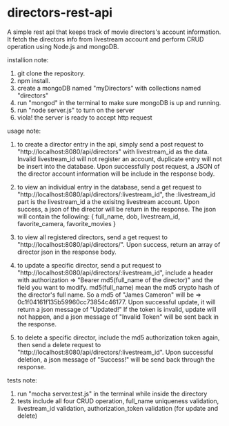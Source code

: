 directors-rest-api
==================
A simple rest api that keeps track of movie directors's account information. It fetch the directors info from livestream account and perform CRUD operation using Node.js and mongoDB.

installion note:


1. git clone the repository.
2. npm install.
3. create a mongoDB named "myDirectors" with collections named "directors"
4. run "mongod" in the terminal to make sure mongoDB is up and running.
5. run "node server.js" to turn on the server
6. viola! the server is ready to accept http request

usage note:


1. to create a director entry in the api, simply send a post request to "http://localhost:8080/api/directors" with livestream_id as the data. Invalid livestream_id will not register an account, duplicate entry will not be insert into the database. Upon successfully post request, a JSON of the director account information will be include in the response body.

2. to view an individual entry in the database, send a get request to "http://localhost:8080/api/directors/:livestream_id", the :livestream_id part is the livestream_id a the exisitng livestream account. Upon success, a json of the director will be return in the response. The json will contain the following: {
	full_name, dob, livestream_id, favorite_camera, favorite_movies
}

3. to view all registered directors, send a get request to "http://localhost:8080/api/directors/". Upon success, return an array of director json in the response body.

4. to update a specific director, send a put request to "http://localhost:8080/api/directors/:livestream_id", include a header with authorization => "Bearer md5(full_name of the director)" and the field you want to modify. 
md5(full_name) mean the md5 crypto hash of the director's full name. So a md5 of "James Cameron" will be => 0c1f04161f135b59960cc73854c46177. Upon successful update, it will return a json message of "Updated!" 
If the token is invalid, update will not happen, and a json message of "Invalid Token" will be sent back in the response.

5. to delete a specific director, include the md5 authorization token again, then send a delete request to "http://localhost:8080/api/directors/:livestream_id". Upon successful deletion, a json message of "Success!" will be send back through the response.

tests note:

1. run "mocha server.test.js" in the terminal while inside the directory
2. tests include all four CRUD operation, full_name uniqueness validation, livestream_id validation, authorization_token validation (for update and delete) 